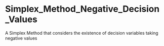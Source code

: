 # Simplex_Method_Negative_Decision_Values
 A Simplex Method that considers the existence of decision variables taking negative values
